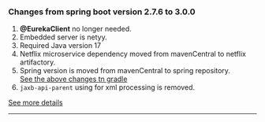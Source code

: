 ### Changes from spring boot version 2.7.6 to 3.0.0
1. <b>@EurekaClient</b> no longer needed.
2. Embedded server is netyy.
3. Required Java version 17
4. Netflix microservice dependency moved from mavenCentral to netflix artifactory.
5. Spring version is moved from mavenCentral to spring repository.
   <br>[See the above changes tn gradle](../build.gradle)
6. `jaxb-api-parent` using for xml processing is removed.


[See more details](https://github.com/spring-projects/spring-boot/releases/tag/v3.0.0-RC1)

---

